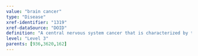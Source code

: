 ```yaml
---
value: "brain cancer"
type: "Disease"
xref-identifier: "1319"
xref-dataSource: "DOID"
definition: "A central nervous system cancer that is characterized by the growth of abnormal cells in the tissues of the brain."
level: "Level 3"
parents: [936,3620,162]
---
```


